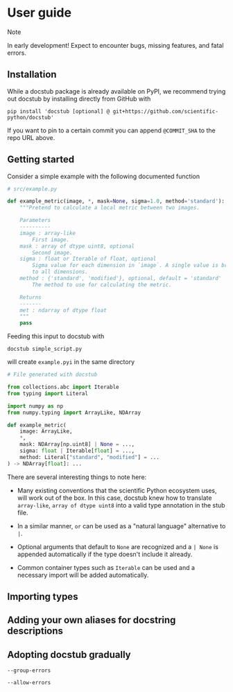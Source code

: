 # User guide

> [!NOTE]
> In early development!
> Expect to encounter bugs, missing features, and fatal errors.


## Installation

While a docstub package is already available on PyPI, we recommend trying out docstub by installing directly from GitHub with

```shell
pip install 'docstub [optional] @ git+https://github.com/scientific-python/docstub'
```

If you want to pin to a certain commit you can append `@COMMIT_SHA` to the repo URL above.


## Getting started

Consider a simple example with the following documented function

```python
# src/example.py

def example_metric(image, *, mask=None, sigma=1.0, method='standard'):
    """Pretend to calculate a local metric between two images.

    Parameters
    ----------
    image : array-like
        First image.
    mask : array of dtype uint8, optional
        Second image.
    sigma : float or Iterable of float, optional
        Sigma value for each dimension in `image`. A single value is broadcast
        to all dimensions.
    method : {'standard', 'modified'}, optional, default = 'standard'
        The method to use for calculating the metric.

    Returns
    -------
    met : ndarray of dtype float
    """
    pass
```

Feeding this input to docstub with

```shell
docstub simple_script.py
```

will create `example.pyi` in the same directory

```python
# File generated with docstub

from collections.abc import Iterable
from typing import Literal

import numpy as np
from numpy.typing import ArrayLike, NDArray

def example_metric(
    image: ArrayLike,
    *,
    mask: NDArray[np.uint8] | None = ...,
    sigma: float | Iterable[float] = ...,
    method: Literal["standard", "modified"] = ...
) -> NDArray[float]: ...
```

There are several interesting things to note here:

- Many existing conventions that the scientific Python ecosystem uses, will work out of the box.
  In this case, docstub knew how to translate `array-like`, `array of dtype uint8` into a valid type annotation in the stub file.

- In a similar manner, `or` can be used as a "natural language" alternative to `|`.

- Optional arguments that default to `None` are recognized and a `| None` is appended automatically if the type doesn't include it already.

- Common container types such as `Iterable` can be used and a necessary import will be added automatically.


## Importing types


## Adding your own aliases for docstring descriptions


## Adopting docstub gradually

`--group-errors`

`--allow-errors`
